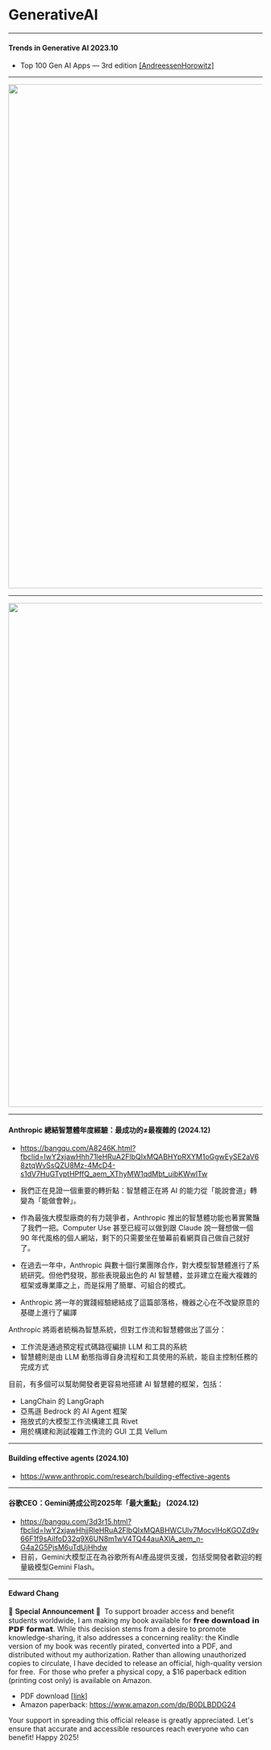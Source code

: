 # GenerativeAI


---
#### Trends in Generative AI 2023.10 
* Top 100 Gen AI Apps — 3rd edition [[AndreessenHorowitz]](https://a16z.com/100-gen-ai-apps-3/)

---
<img src="https://github.com/user-attachments/assets/52d17ca3-12c7-4374-8a27-2b7d920631b7" width=1000>

---
<img src="https://github.com/user-attachments/assets/0948af22-355a-42d7-99eb-375ee915c61a" width=1000>

---
#### Anthropic 總結智慧體年度經驗：最成功的≠最複雜的 (2024.12)
* https://bangqu.com/A8246K.html?fbclid=IwY2xjawHhh71leHRuA2FlbQIxMQABHYpRXYM1oGgwEySE2aV68ztqWvSsQZU8Mz-4McD4-s1dV7HuGTyptHPffQ_aem_XThyMW1qdMbt_uibKWwlTw

* 我們正在見證一個重要的轉折點：智慧體正在將 AI 的能力從「能說會道」轉變為「能做會幹」。
* 作為最強大模型廠商的有力競爭者，Anthropic 推出的智慧體功能也著實驚豔了我們一把。Computer Use 甚至已經可以做到跟 Claude 說一聲想做一個 90 年代風格的個人網站，剩下的只需要坐在螢幕前看網頁自己做自己就好了。
* 在過去一年中，Anthropic 與數十個行業團隊合作，對大模型智慧體進行了系統研究。但他們發現，那些表現最出色的 AI 智慧體，並非建立在龐大複雜的框架或專業庫之上，而是採用了簡單、可組合的模式。
* Anthropic 將一年的實踐經驗總結成了這篇部落格，機器之心在不改變原意的基礎上進行了編譯

Anthropic 將兩者統稱為智慧系統，但對工作流和智慧體做出了區分：
* 工作流是通過預定程式碼路徑編排 LLM 和工具的系統
* 智慧體則是由 LLM 動態指導自身流程和工具使用的系統，能自主控制任務的完成方式

目前，有多個可以幫助開發者更容易地搭建 AI 智慧體的框架，包括：
* LangChain 的 LangGraph
* 亞馬遜 Bedrock 的 AI Agent 框架
* 拖放式的大模型工作流構建工具 Rivet
* 用於構建和測試複雜工作流的 GUI 工具 Vellum

---
#### Building effective agents (2024.10)
* https://www.anthropic.com/research/building-effective-agents

---
#### 谷歌CEO：Gemini將成公司2025年「最大重點」 (2024.12)
* https://bangqu.com/3d3r15.html?fbclid=IwY2xjawHhjjRleHRuA2FlbQIxMQABHWCUlv7MocvlHoKGOZd9v66F1f9sAiIfoD32q9X6UN8m1wV4TQ44auAXlA_aem_n-G4a2G5PjsM6uTdUjHhdw
* 目前，Gemini大模型正在為谷歌所有AI產品提供支援，包括受開發者歡迎的輕量級模型Gemini Flash。

---
#### Edward Chang
 
🎉 𝐒𝐩𝐞𝐜𝐢𝐚𝐥 𝐀𝐧𝐧𝐨𝐮𝐧𝐜𝐞𝐦𝐞𝐧𝐭 🎉
​
To support broader access and benefit students worldwide, I am making my book available for 𝗳𝗿𝗲𝗲 𝗱𝗼𝘄𝗻𝗹𝗼𝗮𝗱 𝗶𝗻 𝗣𝗗𝗙 𝗳𝗼𝗿𝗺𝗮𝘁. While this decision stems from a desire to promote knowledge-sharing, it also addresses a concerning reality: the Kindle version of my book was recently pirated, converted into a PDF, and distributed without my authorization. Rather than allowing unauthorized copies to circulate, I have decided to release an official, high-quality version for free.
​
For those who prefer a physical copy, a $16 paperback edition (printing cost only) is available on Amazon.
​
* PDF download [[link]](https://www.researchgate.net/publication/387541177_LLM_Collaborative_Intelligence_The_Path_to_Artificial_General_Intelligence)
* Amazon paperback: https://www.amazon.com/dp/B0DLBDDG24​

Your support in spreading this official release is greatly appreciated. Let's ensure that accurate and accessible resources reach everyone who can benefit!
Happy 2025!
